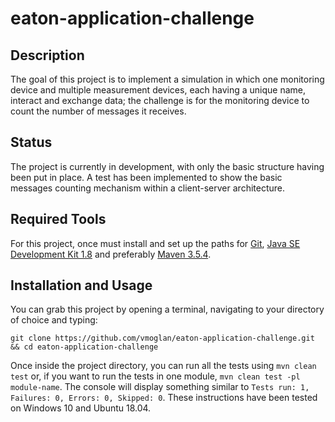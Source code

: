 # eaton-application-challenge

## Description

The goal of this project is to implement a simulation in which one monitoring device and multiple measurement devices, each having a unique name, interact and exchange data; the challenge is for the monitoring device to count the number of messages it receives. 

## Status

The project is currently in development, with only the basic structure having been put in place. A test has been implemented to show the basic messages counting mechanism within a client-server architecture.

## Required Tools

For this project, once must install and set up the paths for [Git](https://git-scm.com/), [Java SE Development Kit 1.8](http://www.oracle.com/technetwork/java/javase/downloads/jdk8-downloads-2133151.html) and preferably [Maven 3.5.4](https://maven.apache.org/).

## Installation and Usage

You can grab this project by opening a terminal, navigating to your directory of choice and typing:

  `git clone https://github.com/vmoglan/eaton-application-challenge.git && cd eaton-application-challenge`
 
Once inside the project directory, you can run all the tests using `mvn clean test` or, if you want to run the tests in one module, `mvn clean test -pl module-name`. The console will display something similar to `Tests run: 1, Failures: 0, Errors: 0, Skipped: 0`. These instructions have been tested on Windows 10 and Ubuntu 18.04.
